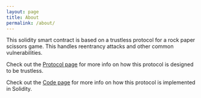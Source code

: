 ```yaml
---
layout: page
title: About
permalink: /about/
---
```


This solidity smart contract is based on a trustless protocol for a rock paper scissors game.
This handles reentrancy attacks and other common vulnerabilities.

Check out the [Protocol page][protocol-page] for more info on how this protocol is designed to be trustless.

Check out the [Code page][code-page] for more info on how this protocol is implemented in Solidity.

[protocol-page]: /2022/06/16/protocol.html
[code-page]: /2022/06/16/code.html
